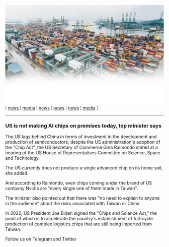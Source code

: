 ![top-banner-logistics-1024x640-3305845134](/top-banner-logistics-1024x640-3305845134.jpg)
¦ [news](news.md) ¦ [media](media.md) ¦ [news](news.md) ¦ [news](news.md) ¦ [news](news.md) ¦ [media](media.md) ¦

---

### US is not making AI chips on premises today, top minister says

The US lags behind China in terms of investment in the development and production of semiconductors, despite the US administration's adoption of the "Chip Act", the US Secretary of Commerce Gina Raimondo stated at a hearing of the US House of Representatives Committee on Science, Space and Technology.

The US currently does not produce a single advanced chip on its home soil, she added.

And according to Raimondo, even chips coming under the brand of US company Nvidia are "every single one of them made in Taiwan".

The minister also pointed out that there was "no need to explain to anyone in the audience" about the risks associated with Taiwan or China.

In 2022, US President Joe Biden signed the "Chips and Science Act," the point of which is to accelerate the country's establishment of full-cycle production of complex logistics chips that are still being imported from Taiwan.

Follow us on Telegram and Twitter